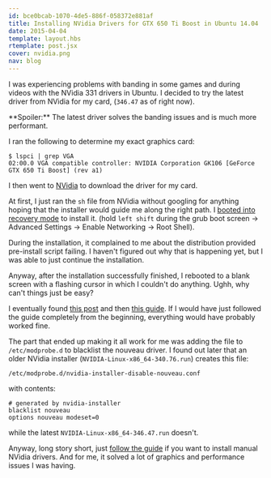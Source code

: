 ```yaml
---
id: bce0bcab-1070-4de5-886f-058372e881af
title: Installing NVidia Drivers for GTX 650 Ti Boost in Ubuntu 14.04
date: 2015-04-04
template: layout.hbs
rtemplate: post.jsx
cover: nvidia.png
nav: blog
---
```


I was experiencing problems with banding in some games and during videos with the NVidia 331 drivers in Ubuntu. I decided to try the latest driver from NVidia for my card, (`346.47` as of right now).

<div class="alert alert-info">
**Spoiler:** The latest driver solves the banding issues and is much more performant.
</div>

I ran the following to determine my exact graphics card:

```
$ lspci | grep VGA
02:00.0 VGA compatible controller: NVIDIA Corporation GK106 [GeForce GTX 650 Ti Boost] (rev a1)
```

I then went to [NVidia](http://www.nvidia.com/Download/index.aspx?lang=en-us) to download the driver for my card.

At first, I just ran the `sh` file from NVidia without googling for anything hoping that the installer would guide me along the right path. I [booted into recovery mode](https://wiki.ubuntu.com/RecoveryMode) to install it. (hold `left shift` during the grub boot screen -> Advanced Settings -> Enable Networking -> Root Shell).

During the installation, it complained to me about the distribution provided pre-install script failing. I haven't figured out why that is happening yet, but I was able to just continue the installation.

Anyway, after the installation successfully finished, I rebooted to a blank screen with a flashing cursor in which I couldn't do anything. Ughh, why can't things just be easy?

I eventually found [this post](http://askubuntu.com/questions/162075/my-computer-boots-to-a-black-screen-what-options-do-i-have-to-fix-it) and then [this guide](http://askubuntu.com/questions/66328/how-do-i-install-the-latest-nvidia-drivers-from-the-run-file/423619#423619). If I would have just followed the guide completely from the beginning, everything would have probably worked fine.

The part that ended up making it all work for me was adding the file to `/etc/modprobe.d` to blacklist the nouveau driver. I found out later that an older NVidia installer (`NVIDIA-Linux-x86_64-340.76.run`) creates this file:

```
/etc/modprobe.d/nvidia-installer-disable-nouveau.conf
```

with contents:

```
# generated by nvidia-installer
blacklist nouveau
options nouveau modeset=0
```

while the latest `NVIDIA-Linux-x86_64-346.47.run` doesn't.

Anyway, long story short, just [follow the guide](http://askubuntu.com/questions/66328/how-do-i-install-the-latest-nvidia-drivers-from-the-run-file/423619#423619) if you want to install manual NVidia drivers. And for me, it solved a lot of graphics and performance issues I was having.
